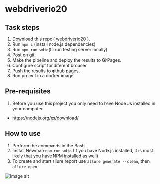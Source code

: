 # webdriverio20

## Task steps
1. Download this repo (<a href="https://github.com/WannaBeDream/Postman-newman-ghActions"> webdriverio20 </a>).
2. Run `npm i` (install node.js dependencies)
3. Run `npm run wdio`(to run testing server locally)
4. Post on git.
5. Make the pipeline and deploy the results to GitPages.
6. Configure script for diferent brouser
7. Push the results to github pages.
8. Run project in a docker image

## Pre-requisites

1. Before you use this project you only need to have Node Js installed in your computer.
- https://nodejs.org/es/download/

## How to use

1. Perform the commands in the Bash.
2. Install Newman `npm run wdio` (If you have Node.js installed, it is most likely that you have NPM installed as well)
3. To create and start allure report use `allure generate --clean`, then `allure open`

![Image alt](https://github.com/{username}/{repository}/raw/{branch}/{path}/image.png)
